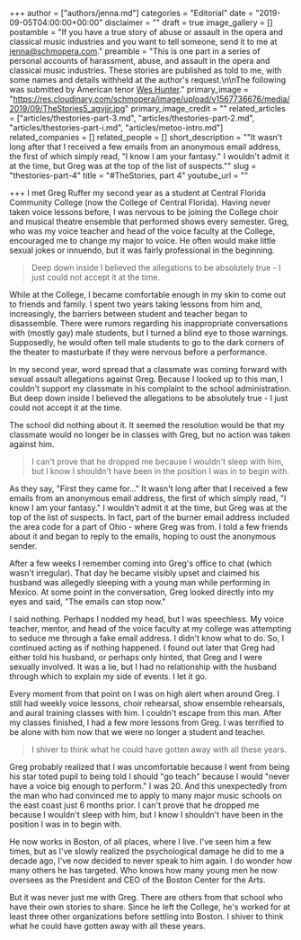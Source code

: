 +++
author = ["authors/jenna.md"]
categories = "Editorial"
date = "2019-09-05T04:00:00+00:00"
disclaimer = ""
draft = true
image_gallery = []
postamble = "If you have a true story of abuse or assault in the opera and classical music industries and you want to tell someone, send it to me at [jenna@schmopera.com](mailto@jenna@schmopera.com)."
preamble = "This is one part in a series of personal accounts of harassment, abuse, and assault in the opera and classical music industries. These stories are published as told to me, with some names and details withheld at the author's request.\n\nThe following was submitted by American tenor [Wes Hunter](/scene/people/wes-hunter/)."
primary_image = "https://res.cloudinary.com/schmopera/image/upload/v1567736676/media/2019/09/TheStories5_agvjjr.jpg"
primary_image_credit = ""
related_articles = ["articles/thestories-part-3.md", "articles/thestories-part-2.md", "articles/thestories-part-i.md", "articles/metoo-intro.md"]
related_companies = []
related_people = []
short_description = "\"It wasn't long after that I received a few emails from an anonymous email address, the first of which simply read, \"I know I am your fantasy.\" I wouldn't admit it at the time, but Greg was at the top of the list of suspects.\""
slug = "thestories-part-4"
title = "#TheStories, part 4"
youtube_url = ""

+++
I met Greg Ruffer my second year as a student at Central Florida Community College (now the College of Central Florida). Having never taken voice lessons before, I was nervous to be joining the College choir and musical theatre ensemble that performed shows every semester. Greg, who was my voice teacher and head of the voice faculty at the College, encouraged me to change my major to voice. He often would make little sexual jokes or innuendo, but it was fairly professional in the beginning. 

> Deep down inside I believed the allegations to be absolutely true - I just could not accept it at the time.

While at the College, I became comfortable enough in my skin to come out to friends and family. I spent two years taking lessons from him and, increasingly, the barriers between student and teacher began to disassemble. There were rumors regarding his inappropriate conversations with (mostly gay) male students, but I turned a blind eye to those warnings. Supposedly, he would often tell male students to go to the dark corners of the theater to masturbate if they were nervous before a performance.

In my second year, word spread that a classmate was coming forward with sexual assault allegations against Greg. Because I looked up to this man, I couldn't support my classmate in his complaint to the school administration. But deep down inside I believed the allegations to be absolutely true - I just could not accept it at the time. 

The school did nothing about it. It seemed the resolution would be that my classmate would no longer be in classes with Greg, but no action was taken against him.

> I can't prove that he dropped me because I wouldn't sleep with him, but I know I shouldn't have been in the position I was in to begin with.

As they say, "First they came for..." It wasn't long after that I received a few emails from an anonymous email address, the first of which simply read, "I know I am your fantasy." I wouldn't admit it at the time, but Greg was at the top of the list of suspects. In fact, part of the burner email address included the area code for a part of Ohio - where Greg was from. I told a few friends about it and began to reply to the emails, hoping to oust the anonymous sender. 

After a few weeks I remember coming into Greg's office to chat (which wasn't irregular). That day he became visibly upset and claimed his husband was allegedly sleeping with a young man while performing in Mexico. At some point in the conversation, Greg looked directly into my eyes and said, "The emails can stop now."

I said nothing. Perhaps I nodded my head, but I was speechless. My voice teacher, mentor, and head of the voice faculty at my college was attempting to seduce me through a fake email address. I didn't know what to do. So, I continued acting as if nothing happened. I found out later that Greg had either told his husband, or perhaps only hinted, that Greg and I were sexually involved. It was a lie, but I had no relationship with the husband through which to explain my side of events. I let it go.

Every moment from that point on I was on high alert when around Greg. I still had weekly voice lessons, choir rehearsal, show ensemble rehearsals, and aural training classes with him. I couldn't escape from this man. After my classes finished, I had a few more lessons from Greg. I was terrified to be alone with him now that we were no longer a student and teacher.

> I shiver to think what he could have gotten away with all these years.

Greg probably realized that I was uncomfortable because I went from being his star toted pupil to being told I should "go teach" because I would "never have a voice big enough to perform."  I was 20.  And this unexpectedly from the man who had convinced me to apply to many major music schools on the east coast just 6 months prior. I can't prove that he dropped me because I wouldn't sleep with him, but I know I shouldn't have been in the position I was in to begin with.

He now works in Boston, of all places, where I live. I've seen him a few times, but as I've slowly realized the psychological damage he did to me a decade ago, I've now decided to never speak to him again. I do wonder how many others he has targeted. Who knows how many young men he now oversees as the President and CEO of the Boston Center for the Arts.

But it was never just me with Greg. There are others from that school who have their own stories to share. Since he left the College, he's worked for at least three other organizations before settling into Boston. I shiver to think what he could have gotten away with all these years.